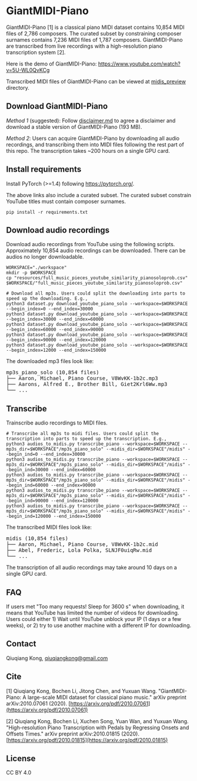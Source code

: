 # GiantMIDI-Piano

GiantMIDI-Piano [1] is a classical piano MIDI dataset contains 10,854 MIDI files of 2,786 composers. The curated subset by constraining composer surnames contains 7,236 MIDI files of 1,787 composers. GiantMIDI-Piano are transcribed from live recordings with a high-resolution piano transcription system [2].

Here is the demo of GiantMIDI-Piano: https://www.youtube.com/watch?v=5U-WL0QvKCg

Transcribed MIDI files of GiantMIDI-Piano can be viewed at [midis_preview](midis_preview) directory.

## Download GiantMIDI-Piano

*Method 1* (suggested): Follow [disclaimer.md](disclaimer.md) to agree a disclaimer and download a stable version of GiantMIDI-Piano (193 MB).

*Method 2*: Users can acquire GiantMIDI-Piano by downloading all audio recordings, and transcribing them into MIDI files following the rest part of this repo. The transcription takes ~200 hours on a single GPU card.

## Install requirements
Install PyTorch (>=1.4) following https://pytorch.org/.

The above links also include a curated subset. The curated subset constrain YouTube titles must contain composer surnames.

```
pip install -r requirements.txt
```

## Download audio recordings
Download audio recordings from YouTube using the following scripts. Approximately 10,854 audio recordings can be downloaded. There can be audios no longer downloadable.

```
WORKSPACE="./workspace"
mkdir -p $WORKSPACE
cp "resources/full_music_pieces_youtube_similarity_pianosoloprob.csv" $WORKSPACE/"full_music_pieces_youtube_similarity_pianosoloprob.csv"

# Download all mp3s. Users could split the downloading into parts to speed up the downloading. E.g.,
python3 dataset.py download_youtube_piano_solo --workspace=$WORKSPACE --begin_index=0 --end_index=30000
python3 dataset.py download_youtube_piano_solo --workspace=$WORKSPACE --begin_index=30000 --end_index=60000
python3 dataset.py download_youtube_piano_solo --workspace=$WORKSPACE --begin_index=60000 --end_index=90000
python3 dataset.py download_youtube_piano_solo --workspace=$WORKSPACE --begin_index=90000 --end_index=120000
python3 dataset.py download_youtube_piano_solo --workspace=$WORKSPACE --begin_index=12000 --end_index=150000
```

The downloaded mp3 files look like:

<pre>
mp3s_piano_solo (10,854 files)
├── Aaron, Michael, Piano Course, V8WvKK-1b2c.mp3
├── Aarons, Alfred E., Brother Bill, Giet2Krl6Ww.mp3
└── ...
</pre>

## Transcribe
Trainscribe audio recordings to MIDI files.

```
# Transcribe all mp3s to midi files. Users could split the transcription into parts to speed up the transcription. E.g.,
python3 audios_to_midis.py transcribe_piano --workspace=$WORKSPACE --mp3s_dir=$WORKSPACE"/mp3s_piano_solo" --midis_dir=$WORKSPACE"/midis" --begin_ind=0 --end_index=30000
python3 audios_to_midis.py transcribe_piano --workspace=$WORKSPACE --mp3s_dir=$WORKSPACE"/mp3s_piano_solo" --midis_dir=$WORKSPACE"/midis" --begin_ind=30000 --end_index=60000
python3 audios_to_midis.py transcribe_piano --workspace=$WORKSPACE --mp3s_dir=$WORKSPACE"/mp3s_piano_solo" --midis_dir=$WORKSPACE"/midis" --begin_ind=60000 --end_index=90000
python3 audios_to_midis.py transcribe_piano --workspace=$WORKSPACE --mp3s_dir=$WORKSPACE"/mp3s_piano_solo" --midis_dir=$WORKSPACE"/midis" --begin_ind=90000 --end_index=120000
python3 audios_to_midis.py transcribe_piano --workspace=$WORKSPACE --mp3s_dir=$WORKSPACE"/mp3s_piano_solo" --midis_dir=$WORKSPACE"/midis" --begin_ind=120000 --end_index=150000
```

The transcribed MIDI files look like:

<pre>
midis (10,854 files)
├── Aaron, Michael, Piano Course, V8WvKK-1b2c.mid
├── Abel, Frederic, Lola Polka, SLNJF0uiqRw.mid
└── ...
</pre>

The transcription of all audio recordings may take around 10 days on a single GPU card.

## FAQ
If users met "Too many requests! Sleep for 3600 s" when downloading, it means that YouTube has limited the number of videos for downloading. Users could either 1) Wait until YouTube unblock your IP (1 days or a few weeks), or 2) try to use another machine with a different IP for downloading.

## Contact
Qiuqiang Kong, qiuqiangkong@gmail.com

## Cite
[1] Qiuqiang Kong, Bochen Li, Jitong Chen, and Yuxuan Wang. "GiantMIDI-Piano: A large-scale MIDI dataset for classical piano music." arXiv preprint arXiv:2010.07061 (2020). [https://arxiv.org/pdf/2010.07061](https://arxiv.org/pdf/2010.07061)

[2] Qiuqiang Kong, Bochen Li, Xuchen Song, Yuan Wan, and Yuxuan Wang. "High-resolution Piano Transcription with Pedals by Regressing Onsets and Offsets Times." arXiv preprint arXiv:2010.01815 (2020). [https://arxiv.org/pdf/2010.01815](https://arxiv.org/pdf/2010.01815)

## License
CC BY 4.0